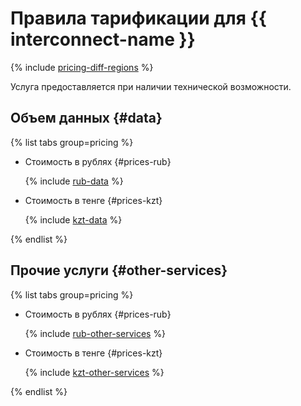 # Правила тарификации для {{ interconnect-name }}



{% include [pricing-diff-regions](../_includes/pricing-diff-regions.md) %}

Услуга предоставляется при наличии технической возможности.

## Объем данных {#data}


{% list tabs group=pricing %}

- Стоимость в рублях {#prices-rub}

  {% include [rub-data](../_pricing/interconnect/rub-data.md) %}

- Стоимость в тенге {#prices-kzt}

  {% include [kzt-data](../_pricing/interconnect/kzt-data.md) %}

{% endlist %}



## Прочие услуги {#other-services}


{% list tabs group=pricing %}

- Стоимость в рублях {#prices-rub}

  {% include [rub-other-services](../_pricing/interconnect/rub-other-services.md) %}

- Стоимость в тенге {#prices-kzt}

  {% include [kzt-other-services](../_pricing/interconnect/kzt-other-services.md) %}

{% endlist %}



